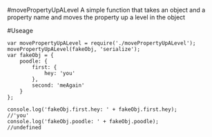 #movePropertyUpALevel
A simple function that takes an object and a property name and moves the property up a level in the object

#Useage

```
var movePropertyUpALevel = require('./movePropertyUpALevel');
movePropertyUpALevel(fakeObj, 'serialize');
var fakeObj = {
	poodle: {
		first: {
			hey: 'you'
		},
		second: 'meAgain'
	}
};

console.log('fakeObj.first.hey: ' + fakeObj.first.hey);
//'you'
console.log('fakeObj.poodle: ' + fakeObj.poodle);
//undefined
```